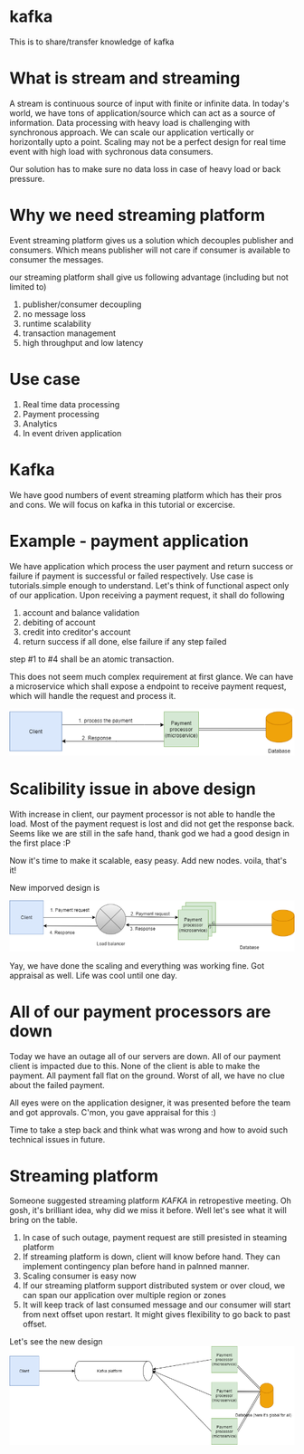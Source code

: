 # kafka

This is to share/transfer knowledge of kafka

# What is stream and streaming
A stream is continuous source of input with finite or infinite data. In today's world, we have tons of application/source which can act as a source of information. Data processing with heavy load is challenging with synchronous approach. We can scale our application vertically or horizontally upto a point. Scaling may not be a perfect design for real time event with high load with sychronous data consumers.

Our solution has to make sure no data loss in case of heavy load or back pressure. 

# Why we need streaming platform
Event streaming platform gives us a solution which decouples publisher and consumers. Which means publisher will not care if consumer is available to consumer the messages.

our streaming platform shall give us following advantage (including but not limited to)
1) publisher/consumer decoupling
2) no message loss
3) runtime scalability
4) transaction management
5) high throughput and low latency

# Use case
1) Real time data processing
2) Payment processing
3) Analytics
4) In event driven application


# Kafka
  We have good numbers of event streaming platform which has their pros and cons. We will focus on kafka in this tutorial or excercise.
  
 
 # Example - payment application
 
 We have application which process the user payment and return success or failure if payment is successful or failed respectively. Use case is tutorials.simple enough to understand. Let's think of functional aspect only of our application. Upon receiving a payment request, it shall do following
 1) account and balance validation
 2) debiting of account
 3) credit into creditor's account
 4) return success if all done, else failure if any step failed

step #1 to #4 shall be an atomic transaction.

This does not seem much complex requirement at first glance. We can have a microservice which shall expose a endpoint to receive payment request, which will handle the request and process it.
 
 ![](https://github.com/bhattharishbvp/kafka/blob/main/payment_processor_microservice.png)


# Scalibility issue in above design
With increase in client, our payment processor is not able to handle the load. Most of the payment request is lost and did not get the response back. Seems like we are still in the safe hand, thank god we had a good design in the first place :P

Now it's time to make it scalable, easy peasy. Add new nodes. voila, that's it!

New imporved design is

![](https://github.com/bhattharishbvp/kafka/blob/main/payment_processor_microservice_scaling.png)

Yay, we have done the scaling and everything was working fine. Got appraisal as well. Life was cool until one day.

# All of our payment processors are down

Today we have an outage all of our servers are down. All of our payment client is impacted due to this. None of the client is able to make the payment. All payment fall flat on the ground. Worst of all, we have no clue about the failed payment. 

All eyes were on the application designer, it was presented before the team and got approvals. C'mon, you gave appraisal for this :)

Time to take a step back and think what was wrong and how to avoid such technical issues in future.


# Streaming platform
Someone suggested streaming platform *KAFKA* in retropestive meeting. Oh gosh, it's brilliant idea, why did we miss it before. Well let's see what it will bring on the table.

1. In case of such outage, payment request are still presisted in steaming platform
2. If streaming platform is down, client will know before hand. They can implement contingency plan before hand in palnned manner.
3. Scaling consumer is easy now
4. If our streaming platform support distributed system or over cloud, we can span our application over multiple region or zones
5. It will keep track of last consumed message and our consumer will start from next offset upon restart. It might gives flexibility to go back to past offset.

Let's see the new design
![](https://github.com/bhattharishbvp/kafka/blob/main/payment_processing_with_kafka.png)


